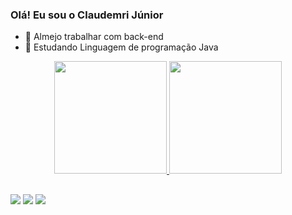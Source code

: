 ### Olá! Eu sou o Claudemri Júnior 


- 🔭 Almejo trabalhar com back-end 
- 🌱 Estudando Linguagem de programação Java 

<div align="center">
  <a href="https://github.com/claudemirjunior">
  <img height="180em" src="https://github-readme-stats.vercel.app/api?username=claudemirjunior&show_icons=true&theme=black&include_all_commits=true&count_private=true"/>
  <img height="180em" src="https://github-readme-stats.vercel.app/api/top-langs/?username=claudemirjunior&layout=compact&langs_count=7&theme=black"/>
</div>

##
<div> 
  <a href="https://instagram.com/jr_neri11" target="_blank"><img src="https://img.shields.io/badge/-Instagram-%23E4405F?style=for-the-badge&logo=instagram&logoColor=white" target="_blank"></a> 
  <a href = "mailto:claudemirjunior@gmail.com"><img src="https://img.shields.io/badge/-Gmail-%23333?style=for-the-badge&logo=gmail&logoColor=white" target="_blank"></a>
  <a href="https://www.linkedin.com/in/claudemirfrancisco/" target="_blank"><img src="https://img.shields.io/badge/-LinkedIn-%230077B5?style=for-the-badge&logo=linkedin&logoColor=white" target="_blank"></a> 
</div>
